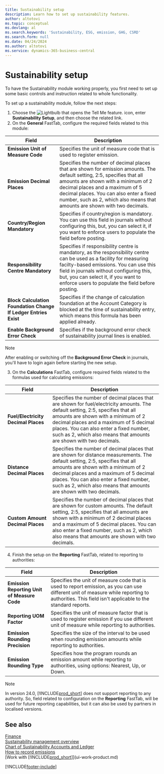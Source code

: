 ```yaml
---
title: Sustainability setup
description: Learn how to set up sustainability features.
author: altotovi
ms.topic: conceptual
ms.devlang: al
ms.search.keywords: 'Sustainability, ESG, emission, GHG, CSRD'
ms.search.form: null
ms.date: 04/24/2024
ms.author: altotovi
ms.service: dynamics-365-business-central
---
```


# Sustainability setup  

To have the Sustainability module working properly, you first need to set up some basic controls and instruction related to whole functionality.  

To set up a sustainability module, follow the next steps:  

1. Choose the ![Lightbulb that opens the Tell Me feature.](media/ui-search/search_small.png "Tell me what you want to do") icon, enter **Sustainability Setup**, and then choose the related link.  
2. On the **General** FastTab, configure the required fields related to this module:   

|  Field  |  Description  |  
|--------|--------------| 
| **Emission Unit of Measure Code** | Specifies the unit of measure code that is used to register emission. |
| **Emission Decimal Places** | Specifies the number of decimal places that are shown for emission amounts. The default setting, 2:5, specifies that all amounts are shown with a minimum of 2 decimal places and a maximum of 5 decimal places. You can also enter a fixed number, such as 2, which also means that amounts are shown with two decimals. |
| **Country/Region Mandatory** | Specifies if country/region is mandatory. You can use this field in journals without configuring this, but, you can select it, if you want to enforce users to populate the field before posting. |
| **Responsibility Centre Mandatory** | Specifies if responsibility centre is mandatory, as the responsibility centre can be used as a facility for measuring facilty-based emissions. You can use this field in journals without configuring this, but, you can select it, if you want to enforce users to populate the field before posting. |
| **Block Calculation Foundation Change If Ledger Entries Exist** | Specifies if the change of calculation foundation at the Account Category is blocked at the time of sustainability entry, which means this formula has been applied already. |
| **Enable Background Error Check** | Specifies if the background error check of sustainability journal lines is enabled. |

> [!NOTE]
> After enabling or switching off the **Background Error Check** in journals, you'll have to login again before starting the new setup.
 

3.  On the **Calculations** FastTab, configure required fields related to the formulas used for calculating emissions:  

|  Field  |  Description  |  
|--------|--------------| 
| **Fuel/Electricity Decimal Places** | Specifies the number of decimal places that are shown for fuel/electricity amounts. The default setting, 2:5, specifies that all amounts are shown with a minimum of 2 decimal places and a maximum of 5 decimal places. You can also enter a fixed number, such as 2, which also means that amounts are shown with two decimals. |
| **Distance Decimal Places** | Specifies the number of decimal places that are shown for distance measurements. The default setting, 2:5, specifies that all amounts are shown with a minimum of 2 decimal places and a maximum of 5 decimal places. You can also enter a fixed number, such as 2, which also means that amounts are shown with two decimals. |
| **Custom Amount Decimal Places** | Specifies the number of decimal places that are shown for custom amounts. The default setting, 2:5, specifies that all amounts are shown with a minimum of 2 decimal places and a maximum of 5 decimal places. You can also enter a fixed number, such as 2, which also means that amounts are shown with two decimals. |

4.  Finish the setup on the **Reporting** FastTab, related to reporting to authorities:   

|  Field  |  Description  |  
|--------|--------------| 
| **Emission Reporting Unit of Measure Code** | Specifies the unit of measure code that is used to report emission, as you can use different unit of measure while reporting to authorities. This field isn't applicable to the standard reports. |
| **Reporting UOM Factor** | Specifies the unit of measure factor that is used to register emission if you use different unit of measure while reporting to authorities. |
| **Emission Rounding Precision** | Specifies the size of the interval to be used when rounding emission amounts while reporting to authorities. |
| **Emission Rounding Type** | Specifies how the program rounds an emission amount while reporting to authorities, using options: Nearest, Up, or Down. |

>[!NOTE]
> In version 24.0, [!INCLUDE[prod_short](includes/prod_short.md)] does not support reporting to any authority. So, field related to configuration on the **Reporting** FastTab, will be used for future reporting capabilities, but it can also be used by partners in localised versions.

## See also   
[Finance](finance.md)  
[Sustainability management overview](finance-manage-sustainability.md)    
[Chart of Sustainability Accounts and Ledger](finance-sustainability-accounts-ledger.md)    
[How to record emissions](finance-sustainability-journal.md)  
[Work with [!INCLUDE[prod_short](includes/prod_short.md)]](ui-work-product.md)  


[!INCLUDE[footer-include](includes/footer-banner.md)]
